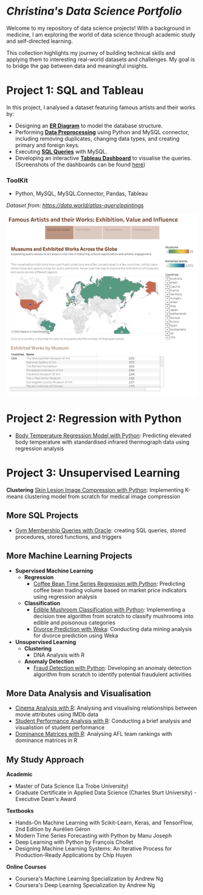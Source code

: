 # *Christina's Data Science Portfolio*
Welcome to my repository of data science projects! With a background in medicine, I am exploring the world of data science through academic study and self-directed learning. 

This collection highlights my journey of building technical skills and applying them to interesting real-world datasets and challenges. My goal is to bridge the gap between data and meaningful insights.   

# Project 1: SQL and Tableau
In this project, I analysed a dataset featuring famous artists and their works by:
- Designing an [**ER Diagram**](Famous%20Paintings/Art%20ER%20Diagram.jpg) to model the database structure.
- Performing [**Data Preprocessing**](Famous%20Paintings/art_preprocessing.ipynb) using Python and MySQL connector, including removing duplicates, changing data types, and creating primary and foreign keys.
- Executing [**SQL Queries**](Famous%20Paintings/art%20sql.ipynb) with MySQL.
- Developing an interactive [**Tableau Dashboard**](https://public.tableau.com/views/FamousArtistsandtheirWorks/Art?:language=en-GB&:sid=&:redirect=auth&:display_count=n&:origin=viz_share_link) to visualise the queries. (Screenshots of the dashboards can be found [here](Famous%20Paintings/Dashboards/art%20dashboards.md))

### **ToolKit**
- Python, MySQL, MySQL.Connector, Pandas, Tableau

_Dataset from: https://data.world/atlas-query/paintings_

![](Famous%20Paintings/Dashboards/Story%201.png)

# Project 2: Regression with Python
- [Body Temperature Regression Model with Python](Infrared%20Thermography%20Regression.ipynb): Predicting elevated body temperature with standardised infrared thermograph data using regression analysis 

# Project 3: Unsupervised Learning 
**Clustering**
[Skin Lesion Image Compression with Python](Skin%20Lesion%20K-Means%20Clustering.ipynb): Implementing K-means clustering model from scratch for medical image compression

## More SQL Projects
  - [Gym Membership Queries with Oracle](Gym_SQL.ipynb): creating SQL queries, stored procedures, stored functions, and triggers
      
## More Machine Learning Projects
  - **Supervised Machine Learning**
    - **Regression**
      - [Coffee Bean Time Series Regression with Python](Coffee%20Bean%20Regression.ipynb): Predicting coffee bean trading volume based on market price indicators using regression analysis 
    - **Classification**
      - [Edible Mushroom Classification with Python](Mushroom%20Classification.ipynb): Implementing a decision tree algorithm from scratch to classify mushrooms into edible and poisonous categories
      - [Divorce Prediction with Weka](Divorce%20Prediction.ipynb): Conducting data mining analysis for divorce prediction using Weka
  - **Unsupervised Learning**
    - **Clustering**
      - DNA Analysis with R
    - **Anomaly Detection**
      - [Fraud Detection with Python](Transaction%20Fraud%20Anomaly%20Detection.ipynb): Developing an anomaly detection algorithm from scratch to identify potential fraudulent activities
 
## More Data Analysis and Visualisation
  - [Cinema Analysis with R](Data%20Analysis%20of%20IMDB%20Dataset.ipynb): Analysing and visualising relationships between movie attributes using IMDb data
  - [Student Performance Analysis with R](Data%20Analysis%20of%20Student%20Marks.ipynb): Conducting a brief analysis and visualistion of student performance
  - [Dominance Matrices with R](Dominance%20Matrices.ipynb): Analysing AFL team rankings with dominance matrices in R
  

## My Study Approach
**Academic**
- Master of Data Science (La Trobe University)
- Graduate Certificate in Applied Data Science (Charles Sturt University) - Executive Dean's Award

**Textbooks**
- Hands-On Machine Learning with Scikit-Learn, Keras, and TensorFlow, 2nd Edition by Aurélien Géron
- Modern Time Series Forecasting with Python by Manu Joseph
- Deep Learning with Python by François Chollet
- Designing Machine Learning Systems: An Iterative Process for Production-Ready Applications by Chip Huyen

**Online Courses**
- Coursera's Machine Learning Specialization by Andrew Ng
- Coursera's Deep Learning Specialization by Andrew Ng
